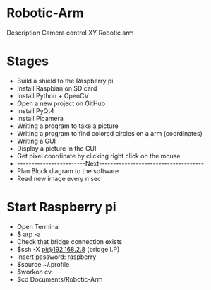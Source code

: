 # Robotic-Arm
Description Camera control XY Robotic arm

# Stages
- Build a shield to the Raspberry pi
- Install Raspbian on SD card
- Install Python + OpenCV
- Open a new project on GitHub
- Install PyQt4
- Install Picamera
- Writing a program to take a picture
- Writing a program to find colored circles on a arm (coordinates)
- Writing a GUI
- Display a picture in the GUI
- Get pixel coordinate by clicking right click on the mouse
- ------------------------Next-------------------------------------
- Plan Block diagram to the software
- Read new image every n sec

# Start Raspberry pi
- Open Terminal
- $ arp -a
- Check that bridge connection exists
- $ssh -X pi@192.168.2.8 (bridge I.P)
- Insert password: raspberry
- $source ~/.profile
- $workon cv
- $cd Documents/Robotic-Arm
